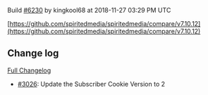 Build [#6230](https://circleci.com/gh/spiritedmedia/spiritedmedia/6230) by kingkool68 at 2018-11-27 03:29 PM UTC

[https://github.com/spiritedmedia/spiritedmedia/compare/v7.10.12](https://github.com/spiritedmedia/spiritedmedia/compare/v7.10.12)
## Change log
[Full Changelog](git@github.com:spiritedmedia/spiritedmedia.git/compare/v7.10.11...v7.10.12)

 - [#3026](git@github.com:spiritedmedia/spiritedmedia.git/pull/3026): Update the Subscriber Cookie Version to 2
